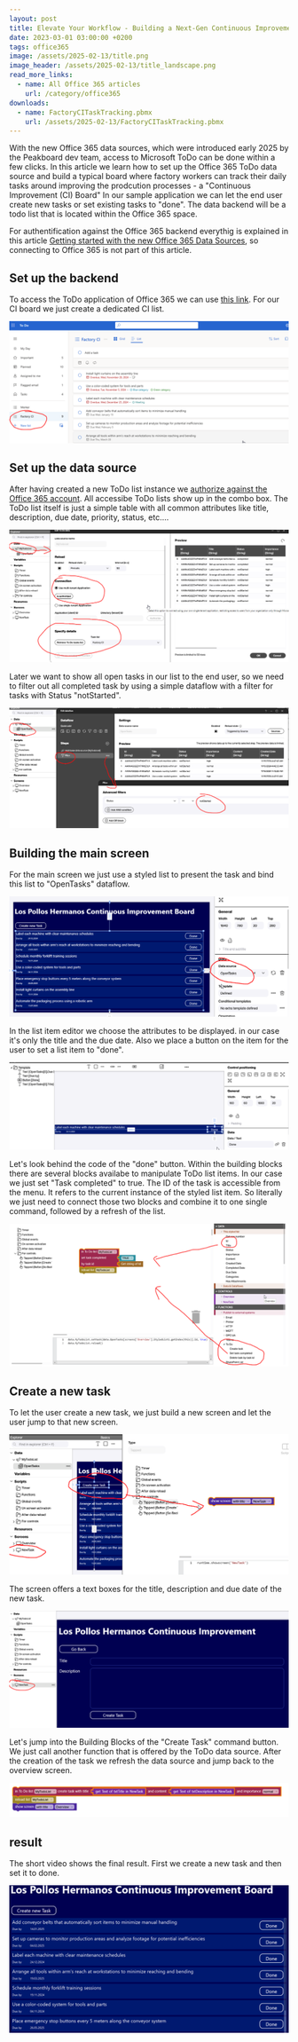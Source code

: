 ```yaml
---
layout: post
title: Elevate Your Workflow - Building a Next-Gen Continuous Improvement Board with Office 365 ToDo
date: 2023-03-01 03:00:00 +0200
tags: office365
image: /assets/2025-02-13/title.png
image_header: /assets/2025-02-13/title_landscape.png
read_more_links:
  - name: All Office 365 articles
    url: /category/office365
downloads:
  - name: FactoryCITaskTracking.pbmx
    url: /assets/2025-02-13/FactoryCITaskTracking.pbmx
---
```

With the new Office 365 data sources, which were introduced early 2025 by the Peakboard dev team, access to Microsoft ToDo can be done within a few clicks. In this article we learn how to set up the Office 365 ToDo data source and build a typical board where factory workers can track their daily tasks around improving the prodcution processes - a "Continuous Improvement (CI) Board"  In our sample application we can let the end user create new tasks or set existing tasks to "done". The data backend will be a todo list that is located within the Office 365 space.

For authentification against the Office 365 backend everythig is explained in this article [Getting started with the new Office 365 Data Sources](/Getting-started-with-the-new-Office-365-Data-Sources.html), so connecting to Office 365 is not part of this article.

## Set up the backend

To access the ToDo application of Office 365 we can use [this link](https://to-do.office.com/). For our CI board we just create a dedicated CI list. 

![image](/assets/2025-02-13/010.png)

## Set up the data source

After having created a new ToDo list instance we [authorize against the Office 365 account](/Getting-started-with-the-new-Office-365-Data-Sources.html). All accessibe ToDo lists show up in the combo box. The ToDo list itself is just a simple table with all common attributes like title, description, due date, priority, status, etc....

![image](/assets/2025-02-13/020.png)

Later we want to show all open tasks in our list to the end user, so we need to filter out all completed task by using a simple dataflow with a filter for tasks with Status "notStarted".

![image](/assets/2025-02-13/030.png)

## Building the main screen

For the main screen we just use a styled list to present the task and bind this list to "OpenTasks" dataflow.

![image](/assets/2025-02-13/040.png)

In the list item editor we choose the attributes to be displayed. in our case it's only the title and the due date. Also we place a button on the item for the user to set a list item to "done".

![image](/assets/2025-02-13/050.png)

Let's look behind the code of the "done" button. Within the building blocks there are several blocks availabe to manipulate ToDo list items. In our case we just set "Task completed" to true. The ID of the task is accessible from the menu. It refers to the current instance of the styled list item. So literally we just need to connect those two blocks and combine it to one single command, followed by a refresh of the list.

![image](/assets/2025-02-13/060.png)

## Create a new task

To let the user create a new task, we just build a new screen and let the user jump to that new screen.

![image](/assets/2025-02-13/070.png)

The screen offers a text boxes for the title, description and due date of the new task.

![image](/assets/2025-02-13/080.png)

Let's jump into the Building Blocks of the "Create Task" command button. We just call another function that is offered by the ToDo data source. After the creation of the task we refresh the data source and jump back to the overview screen.

![image](/assets/2025-02-13/090.png)

## result

The short video shows the final result. First we create a new task and then set it to done.

![image](/assets/2025-02-13/result.gif)


